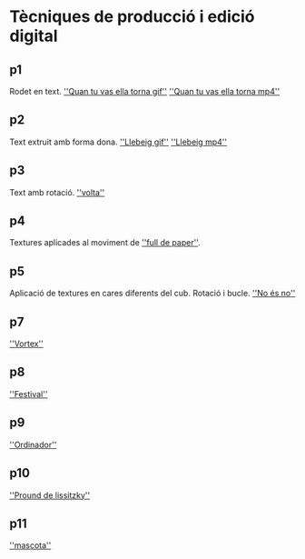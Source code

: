 # Tècniques de producció i edició digital

## p1

Rodet en text. 
[''Quan tu vas ella torna gif''](p1.gif)
[''Quan tu vas ella torna mp4''](p1.mp4)
 

## p2

Text extruit amb forma dona. 
[''Llebeig gif''](P2.gif)
[''Llebeig mp4''](p2.mp4)

## p3

Text amb rotació. [''volta''](P3.gif)

## p4

Textures aplicades al moviment de [''full de paper''](p4.gif).

## p5

Aplicació de textures en cares diferents del cub. Rotació i bucle. [''No és no''](p5.gif)

## p7

[''Vortex''](p7.gif)

## p8

[''Festival''](P80.jpg)

## p9

[''Ordinador''](P9.jpg)

## p10

[''Pround de lissitzky''](P10.jpg)

## p11

[''mascota''](p11.jpg)


